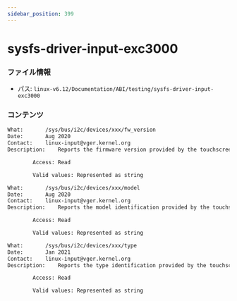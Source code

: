 ```yaml
---
sidebar_position: 399
---
```

# sysfs-driver-input-exc3000

### ファイル情報

- パス: `linux-v6.12/Documentation/ABI/testing/sysfs-driver-input-exc3000`

### コンテンツ

```txt
What:		/sys/bus/i2c/devices/xxx/fw_version
Date:		Aug 2020
Contact:	linux-input@vger.kernel.org
Description:    Reports the firmware version provided by the touchscreen, for example "00_T6" on a EXC80H60

		Access: Read

		Valid values: Represented as string

What:		/sys/bus/i2c/devices/xxx/model
Date:		Aug 2020
Contact:	linux-input@vger.kernel.org
Description:    Reports the model identification provided by the touchscreen, for example "Orion_1320" on a EXC80H60

		Access: Read

		Valid values: Represented as string

What:		/sys/bus/i2c/devices/xxx/type
Date:		Jan 2021
Contact:	linux-input@vger.kernel.org
Description:	Reports the type identification provided by the touchscreen, for example "PCAP82H80 Series"

		Access: Read

		Valid values: Represented as string

```
